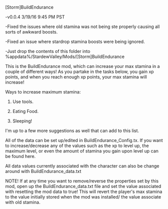 [Storm]BuildEndurance 

-v0.0.4 3/19/16 9:45 PM PST

-Fixed the issues where old stamina was not being ste properly causing all sorts of awkward boosts.

-Fixed an issue where stardrop stamina boosts were being ignored.

-Just drop the contents of this folder into %appdata%/StardewValley/Mods/[Storm]BuildEndurance

This is the BuildEndurance mod, which can increase your max stamina in a couple of different ways! As you partake in the tasks below, you gain xp points, and when you reach enough xp points, your max stamina will increase!

Ways to increase maximum stamina:

1. Use tools.

2. Eating Food.

3. Sleeping!

I'm up to a few more suggestions as well that can add to this list.

All of the data can be set up/edited in BuildEndurance_Config.tx. If you want to increase/decrease any of the values such as the xp to level up, the maximum level, or even the amount of stamina you gain upon level up can be found here.

All data values currently associated with the character can also be change around with BuildEndurance_data.txt

NOTE! If at any time you want to remove/reverse the properties set by this mod, open up the BuildEndurance_data.txt file and set the value associated with resetting the mod data to true! This will revert the player's max stamina to the value initially stored when the mod was installed/ the value associate with old stamina.
